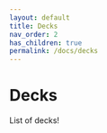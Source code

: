 ```yaml
---
layout: default
title: Decks
nav_order: 2
has_children: true
permalink: /docs/decks
---
```


# Decks

List of decks!